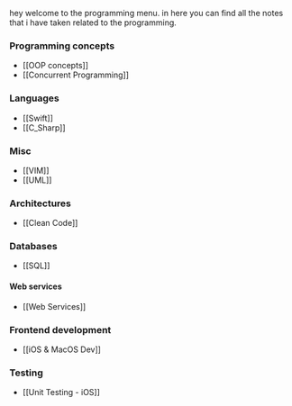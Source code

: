 
hey welcome to the programming menu. in here you can find all the notes that i have taken related to the programming.

### Programming concepts 
- [[OOP concepts]]
- [[Concurrent Programming]]


### Languages 
- [[Swift]]
- [[C_Sharp]]

### Misc
- [[VIM]]
- [[UML]]

### Architectures 
- [[Clean Code]]

### Databases 
- [[SQL]]

#### Web services 
- [[Web Services]]

### Frontend development 

- [[iOS & MacOS Dev]]

### Testing

- [[Unit Testing - iOS]]